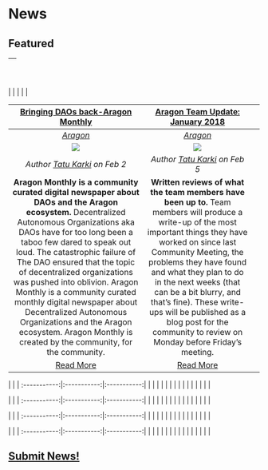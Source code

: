 # News

## **Featured**
[<h2></h2>]() |
:-----------|
 |
 |
 |
 |
 |

[**Bringing DAOs back-Aragon Monthly**](https://blog.aragon.one/bringing-daos-back-aragon-monthly-92756cb65639) | [**Aragon Team Update: January 2018**](https://blog.aragon.one/aragon-team-update-january-2018-aacd32b709ed) |  |
:-----------:|:-----------:|:-----------:|
[_Aragon_](aragon.md) | [_Aragon_](aragon.md) | |
[<img src="https://cdn-images-1.medium.com/max/1000/1*gxOE5T3i1GRSFq4J-5A-9Q.png">](https://blog.aragon.one/bringing-daos-back-aragon-monthly-92756cb65639) | [<img src="https://cdn-images-1.medium.com/max/2000/1*8QXl_EiOUgU0ZW0BRZONMA.png">](https://blog.aragon.one/aragon-team-update-january-2018-aacd32b709ed) | |
_Author [Tatu Karki](https://blog.aragon.one/@Smokyish) on Feb 2_ | _Author [Tatu Karki](https://blog.aragon.one/@Smokyish) on Feb 5_ | |
**Aragon Monthly is a community curated digital newspaper about DAOs and the Aragon ecosystem.** Decentralized Autonomous Organizations aka DAOs have for too long been a taboo few dared to speak out loud. The catastrophic failure of The DAO ensured that the topic of decentralized organizations was pushed into oblivion. Aragon Monthly is a community curated monthly digital newspaper about Decentralized Autonomous Organizations and the Aragon ecosystem. Aragon Monthly is created by the community, for the community. | **Written reviews of what the team members have been up to.** Team members will produce a write-up of the most important things they have worked on since last Community Meeting, the problems they have found and what they plan to do in the next weeks (that can be a bit blurry, and that’s fine). These write-ups will be published as a blog post for the community to review on Monday before Friday’s meeting. | |
[Read More](https://blog.aragon.one/bringing-daos-back-aragon-monthly-92756cb65639) | [Read More](https://blog.aragon.one/aragon-team-update-january-2018-aacd32b709ed) | |

 | | |
 :-----------:|:-----------:|:-----------:|
 | | |
 | | |
 | | |
 | | |
 | | |

 | | |
 :-----------:|:-----------:|:-----------:|
 | | |
 | | |
 | | |
 | | |
 | | |

 | | |
 :-----------:|:-----------:|:-----------:|
 | | |
 | | |
 | | |
 | | |
 | | |

 | | |
 :-----------:|:-----------:|:-----------:|
 | | |
 | | |
 | | |
 | | |
 | | |

## [Submit News!](../guides/guide_for_submitting_news.md)
